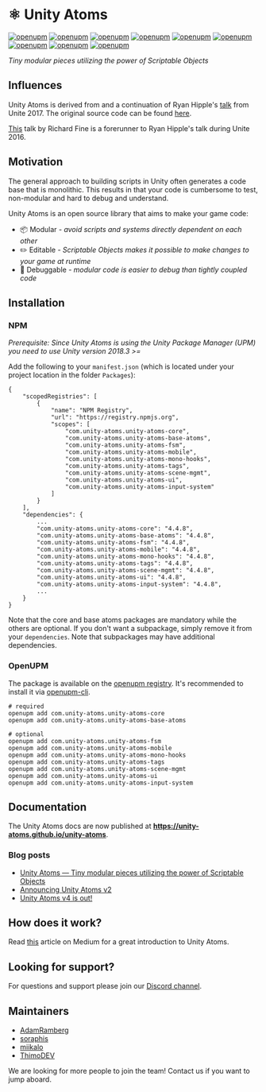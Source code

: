 # ⚛️ Unity Atoms

[![openupm](https://img.shields.io/npm/v/com.unity-atoms.unity-atoms-core?label=core&registry_uri=https://package.openupm.com)](https://openupm.com/packages/com.unity-atoms.unity-atoms-core/)
[![openupm](https://img.shields.io/npm/v/com.unity-atoms.unity-atoms-base-atoms?label=base-atoms&registry_uri=https://package.openupm.com)](https://openupm.com/packages/com.unity-atoms.unity-atoms-base-atoms/)
[![openupm](https://img.shields.io/npm/v/com.unity-atoms.unity-atoms-fsm?label=fsm&registry_uri=https://package.openupm.com)](https://openupm.com/packages/com.unity-atoms.unity-atoms-fsm/)
[![openupm](https://img.shields.io/npm/v/com.unity-atoms.unity-atoms-mobile?label=mobile&registry_uri=https://package.openupm.com)](https://openupm.com/packages/com.unity-atoms.unity-atoms-mobile/)
[![openupm](https://img.shields.io/npm/v/com.unity-atoms.unity-atoms-mono-hooks?label=mono-hooks&registry_uri=https://package.openupm.com)](https://openupm.com/packages/com.unity-atoms.unity-atoms-mono-hooks/)
[![openupm](https://img.shields.io/npm/v/com.unity-atoms.unity-atoms-tags?label=tags&registry_uri=https://package.openupm.com)](https://openupm.com/packages/com.unity-atoms.unity-atoms-tags/)
[![openupm](https://img.shields.io/npm/v/com.unity-atoms.unity-atoms-scene-mgmt?label=scene-mgmt&registry_uri=https://package.openupm.com)](https://openupm.com/packages/com.unity-atoms.unity-atoms-scene-mgmt/)
[![openupm](https://img.shields.io/npm/v/com.unity-atoms.unity-atoms-ui?label=ui&registry_uri=https://package.openupm.com)](https://openupm.com/packages/com.unity-atoms.unity-atoms-ui/)
[![openupm](https://img.shields.io/npm/v/com.unity-atoms.unity-atoms-input-system?label=input-system&registry_uri=https://package.openupm.com)](https://openupm.com/packages/com.unity-atoms.unity-atoms-input-system/)

_Tiny modular pieces utilizing the power of Scriptable Objects_

## Influences

Unity Atoms is derived from and a continuation of Ryan Hipple's [talk](https://www.youtube.com/watch?v=raQ3iHhE_Kk&t=2787s) from Unite 2017. The original source code can be found [here](https://github.com/roboryantron/Unite2017).

[This](https://www.youtube.com/watch?v=6vmRwLYWNRo&t=738s) talk by Richard Fine is a forerunner to Ryan Hipple's talk during Unite 2016.

## Motivation

The general approach to building scripts in Unity often generates a code base that is monolithic. This results in that your code is cumbersome to test, non-modular and hard to debug and understand.

Unity Atoms is an open source library that aims to make your game code:

-   📦 Modular _- avoid scripts and systems directly dependent on each other_
-   ✏️ Editable _- Scriptable Objects makes it possible to make changes to your game at runtime_
-   🐛 Debuggable _- modular code is easier to debug than tightly coupled code_

## Installation

### NPM

_Prerequisite: Since Unity Atoms is using the Unity Package Manager (UPM) you need to use Unity version 2018.3 >=_

Add the following to your `manifest.json` (which is located under your project location in the folder `Packages`):

```
{
    "scopedRegistries": [
        {
            "name": "NPM Registry",
            "url": "https://registry.npmjs.org",
            "scopes": [
                "com.unity-atoms.unity-atoms-core",
                "com.unity-atoms.unity-atoms-base-atoms",
                "com.unity-atoms.unity-atoms-fsm",
                "com.unity-atoms.unity-atoms-mobile",
                "com.unity-atoms.unity-atoms-mono-hooks",
                "com.unity-atoms.unity-atoms-tags",
                "com.unity-atoms.unity-atoms-scene-mgmt",
                "com.unity-atoms.unity-atoms-ui",
		        "com.unity-atoms.unity-atoms-input-system"
            ]
        }
    ],
    "dependencies": {
        ...
        "com.unity-atoms.unity-atoms-core": "4.4.8",
        "com.unity-atoms.unity-atoms-base-atoms": "4.4.8",
        "com.unity-atoms.unity-atoms-fsm": "4.4.8",
        "com.unity-atoms.unity-atoms-mobile": "4.4.8",
        "com.unity-atoms.unity-atoms-mono-hooks": "4.4.8",
        "com.unity-atoms.unity-atoms-tags": "4.4.8",
        "com.unity-atoms.unity-atoms-scene-mgmt": "4.4.8",
        "com.unity-atoms.unity-atoms-ui": "4.4.8",
	    "com.unity-atoms.unity-atoms-input-system": "4.4.8",
        ...
    }
}
```

Note that the core and base atoms packages are mandatory while the others are optional. If you don't want a subpackage, simply remove it from your `dependencies`.
Note that subpackages may have additional dependencies.

### OpenUPM

The package is available on the [openupm registry](https://openupm.com). It's recommended to install it via [openupm-cli](https://github.com/openupm/openupm-cli).

```
# required
openupm add com.unity-atoms.unity-atoms-core
openupm add com.unity-atoms.unity-atoms-base-atoms

# optional
openupm add com.unity-atoms.unity-atoms-fsm
openupm add com.unity-atoms.unity-atoms-mobile
openupm add com.unity-atoms.unity-atoms-mono-hooks
openupm add com.unity-atoms.unity-atoms-tags
openupm add com.unity-atoms.unity-atoms-scene-mgmt
openupm add com.unity-atoms.unity-atoms-ui
openupm add com.unity-atoms.unity-atoms-input-system
```

## Documentation

The Unity Atoms docs are now published at **https://unity-atoms.github.io/unity-atoms**.

### Blog posts

-   [Unity Atoms — Tiny modular pieces utilizing the power of Scriptable Objects](https://medium.com/@adamramberg/unity-atoms-tiny-modular-pieces-utilizing-the-power-of-scriptable-objects-e8add1b95201)
-   [Announcing Unity Atoms v2](https://medium.com/@adamramberg/announcing-unity-atoms-v2-1719ef3e587e)
-   [Unity Atoms v4 is out!](https://medium.com/@adamramberg/unity-atoms-v4-is-out-b15a37da49da)

## How does it work?

Read [this](https://medium.com/@adamramberg/unity-atoms-tiny-modular-pieces-utilizing-the-power-of-scriptable-objects-e8add1b95201) article on Medium for a great introduction to Unity Atoms.

## Looking for support?

For questions and support please join our [Discord channel](https://discord.gg/W4yd7E7).

## Maintainers

-   [AdamRamberg](https://github.com/AdamRamberg)
-   [soraphis](https://github.com/soraphis)
-   [miikalo](https://github.com/miikalo)
-   [ThimoDEV](https://github.com/ThimoDEV)

We are looking for more people to join the team! Contact us if you want to jump aboard.

